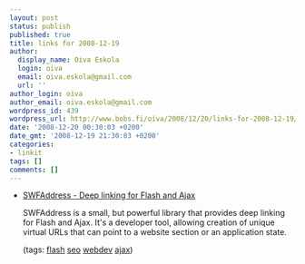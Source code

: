 ```yaml
---
layout: post
status: publish
published: true
title: links for 2008-12-19
author:
  display_name: Oiva Eskola
  login: oiva
  email: oiva.eskola@gmail.com
  url: ''
author_login: oiva
author_email: oiva.eskola@gmail.com
wordpress_id: 439
wordpress_url: http://www.bobs.fi/oiva/2008/12/20/links-for-2008-12-19/
date: '2008-12-20 00:30:03 +0200'
date_gmt: '2008-12-19 21:30:03 +0200'
categories:
- linkit
tags: []
comments: []
---
```

<ul class="delicious">
<li>
<div class="delicious-link"><a href="http://www.asual.com/swfaddress/">SWFAddress - Deep linking for Flash and Ajax</a></div></p>
<div class="delicious-extended">SWFAddress is a small, but powerful library that provides deep linking for Flash and Ajax. It&#039;s a developer tool, allowing creation of unique virtual URLs that can point to a website section or an application state.</div></p>
<div class="delicious-tags">(tags: <a href="http://delicious.com/oiva/flash">flash</a> <a href="http://delicious.com/oiva/seo">seo</a> <a href="http://delicious.com/oiva/webdev">webdev</a> <a href="http://delicious.com/oiva/ajax">ajax</a>)</div><br />
            </li></ul>
